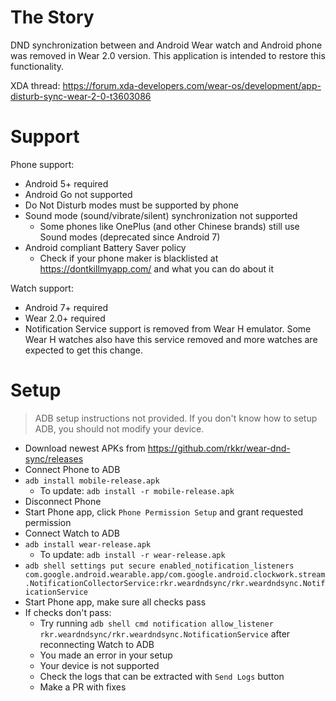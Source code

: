 # The Story

DND synchronization between and Android Wear watch and Android phone was removed in Wear 2.0 version. This application is intended to restore this functionality.

XDA thread: https://forum.xda-developers.com/wear-os/development/app-disturb-sync-wear-2-0-t3603086

# Support
Phone support:
- Android 5+ required
- Android Go not supported
- Do Not Disturb modes must be supported by phone
- Sound mode (sound/vibrate/silent) synchronization not supported
  - Some phones like OnePlus (and other Chinese brands) still use Sound modes (deprecated since Android 7)
- Android compliant Battery Saver policy
  - Check if your phone maker is blacklisted at https://dontkillmyapp.com/ and what you can do about it

Watch support:
- Android 7+ required
- Wear 2.0+ required
- Notification Service support is removed from Wear H emulator. Some Wear H watches also have this service removed and more watches are expected to get this change.

# Setup
> ADB setup instructions not provided. If you don't know how to setup ADB, you should not modify your device. 

- Download newest APKs from https://github.com/rkkr/wear-dnd-sync/releases
- Connect Phone to ADB
- `adb install mobile-release.apk`
  - To update: `adb install -r mobile-release.apk`
- Disconnect Phone
- Start Phone app, click `Phone Permission Setup` and grant requested permission
- Connect Watch to ADB
- `adb install wear-release.apk`
  - To update: `adb install -r wear-release.apk`
- `adb shell settings put secure enabled_notification_listeners com.google.android.wearable.app/com.google.android.clockwork.stream.NotificationCollectorService:rkr.weardndsync/rkr.weardndsync.NotificationService`
- Start Phone app, make sure all checks pass
- If checks don't pass:
  - Try running `adb shell cmd notification allow_listener rkr.weardndsync/rkr.weardndsync.NotificationService` after reconnecting Watch to ADB
  - You made an error in your setup
  - Your device is not supported
  - Check the logs that can be extracted with `Send Logs` button
  - Make a PR with fixes
